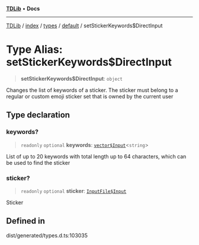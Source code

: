 [**TDLib**](../../../../../../README.md) • **Docs**

***

[TDLib](../../../../../../modules.md) / [index](../../../../../README.md) / [types](../../../README.md) / [default](../README.md) / setStickerKeywords$DirectInput

# Type Alias: setStickerKeywords$DirectInput

> **setStickerKeywords$DirectInput**: `object`

Changes the list of keywords of a sticker. The sticker must belong to a regular or custom emoji sticker set that is owned by the current user

## Type declaration

### keywords?

> `readonly` `optional` **keywords**: [`vector$Input`](vector$Input.md)\<`string`\>

List of up to 20 keywords with total length up to 64 characters, which can be used to find the sticker

### sticker?

> `readonly` `optional` **sticker**: [`InputFile$Input`](InputFile$Input.md)

Sticker

## Defined in

dist/generated/types.d.ts:103035
